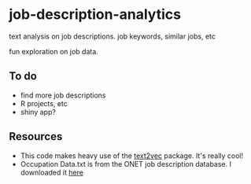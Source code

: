 # job-description-analytics
text analysis on job descriptions. job keywords, similar jobs, etc

fun exploration on job data.

## To do
* find more job descriptions
* R projects, etc
* shiny app?

## Resources
* This code makes heavy use of the [text2vec][1] package. It's really cool!
* Occupation Data.txt is from the ONET job description database. I downloaded it [here][2]

[1]: http://text2vec.org/index.html
[2]: https://www.onetcenter.org/dl_files/database/db_21_0_text/Occupation%20Data.txt
